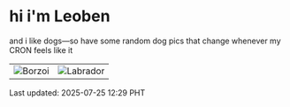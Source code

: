 # hi i'm Leoben

and i like dogs—so have some random dog pics that change whenever my CRON feels like it

|  |  |
|--------|----------|
| ![Borzoi](https://random-dog-vercel.vercel.app/api/random-borzoi?v=1753417778) | ![Labrador](https://random-dog-vercel.vercel.app/api/random-labrador?v=1753417778) |

Last updated: 2025-07-25 12:29 PHT
